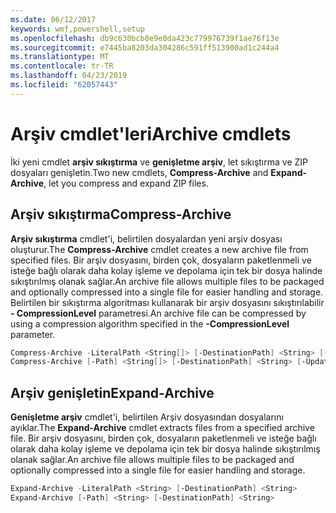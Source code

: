 ```yaml
---
ms.date: 06/12/2017
keywords: wmf,powershell,setup
ms.openlocfilehash: db9c630bcb8e9e0da423c779976739f1ae76f13e
ms.sourcegitcommit: e7445ba8203da304286c591ff513900ad1c244a4
ms.translationtype: MT
ms.contentlocale: tr-TR
ms.lasthandoff: 04/23/2019
ms.locfileid: "62057443"
---
```

# <a name="archive-cmdlets"></a><span data-ttu-id="eb79c-102">Arşiv cmdlet'leri</span><span class="sxs-lookup"><span data-stu-id="eb79c-102">Archive cmdlets</span></span>

<span data-ttu-id="eb79c-103">İki yeni cmdlet **arşiv sıkıştırma** ve **genişletme arşiv**, let sıkıştırma ve ZIP dosyaları genişletin.</span><span class="sxs-lookup"><span data-stu-id="eb79c-103">Two new cmdlets, **Compress-Archive** and **Expand-Archive**, let you compress and expand ZIP files.</span></span>

## <a name="compress-archive"></a><span data-ttu-id="eb79c-104">Arşiv sıkıştırma</span><span class="sxs-lookup"><span data-stu-id="eb79c-104">Compress-Archive</span></span>
<span data-ttu-id="eb79c-105">**Arşiv sıkıştırma** cmdlet'i, belirtilen dosyalardan yeni arşiv dosyası oluşturur.</span><span class="sxs-lookup"><span data-stu-id="eb79c-105">The **Compress-Archive** cmdlet creates a new archive file from specified files.</span></span> <span data-ttu-id="eb79c-106">Bir arşiv dosyasını, birden çok, dosyaların paketlenmeli ve isteğe bağlı olarak daha kolay işleme ve depolama için tek bir dosya halinde sıkıştırılmış olanak sağlar.</span><span class="sxs-lookup"><span data-stu-id="eb79c-106">An archive file allows multiple files to be packaged and optionally compressed into a single file for easier handling and storage.</span></span> <span data-ttu-id="eb79c-107">Belirtilen bir sıkıştırma algoritması kullanarak bir arşiv dosyasını sıkıştırılabilir **- CompressionLevel** parametresi.</span><span class="sxs-lookup"><span data-stu-id="eb79c-107">An archive file can be compressed by using a compression algorithm specified in the **-CompressionLevel** parameter.</span></span>
```powershell
Compress-Archive -LiteralPath <String[]> [-DestinationPath] <String> [-Update] [-CompressionLevel <Microsoft.PowerShell.Commands.CompressionLevel>]
Compress-Archive [-Path] <String[]> [-DestinationPath] <String> [-Update] [-CompressionLevel <Microsoft.PowerShell.Commands.CompressionLevel>]
```

## <a name="expand-archive"></a><span data-ttu-id="eb79c-108">Arşiv genişletin</span><span class="sxs-lookup"><span data-stu-id="eb79c-108">Expand-Archive</span></span>
<span data-ttu-id="eb79c-109">**Genişletme arşiv** cmdlet'i, belirtilen Arşiv dosyasından dosyalarını ayıklar.</span><span class="sxs-lookup"><span data-stu-id="eb79c-109">The **Expand-Archive** cmdlet extracts files from a specified archive file.</span></span> <span data-ttu-id="eb79c-110">Bir arşiv dosyasını, birden çok, dosyaların paketlenmeli ve isteğe bağlı olarak daha kolay işleme ve depolama için tek bir dosya halinde sıkıştırılmış olanak sağlar.</span><span class="sxs-lookup"><span data-stu-id="eb79c-110">An archive file allows multiple files to be packaged and optionally compressed into a single file for easier handling and storage.</span></span>
```powershell
Expand-Archive -LiteralPath <String> [-DestinationPath] <String>
Expand-Archive [-Path] <String> [-DestinationPath] <String>
```
